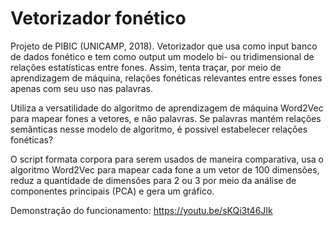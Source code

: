 # Vetorizador fonético
Projeto de PIBIC (UNICAMP, 2018). Vetorizador que usa como input banco de dados fonético e tem como output um modelo bi- ou tridimensional de relações estatísticas entre fones. Assim, tenta traçar, por meio de aprendizagem de máquina, relações fonéticas relevantes entre esses fones apenas com seu uso nas palavras.

Utiliza a versatilidade do algoritmo de aprendizagem de máquina Word2Vec para mapear fones a vetores, e não palavras. Se palavras mantém relações semânticas nesse modelo de algoritmo, é possivel estabelecer relações fonéticas?

O script formata corpora para serem usados de maneira comparativa, usa o algoritmo Word2Vec para mapear cada fone a um vetor de 100 dimensões, reduz a quantidade de dimensões para 2 ou 3 por meio da análise de componentes principais (PCA) e gera um gráfico.

Demonstração do funcionamento: https://youtu.be/sKQi3t46JIk
